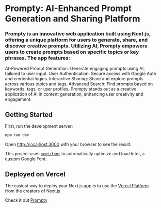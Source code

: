 # Prompty: AI-Enhanced Prompt Generation and Sharing Platform

### Prompty is an innovative web application built using Next.js, offering a unique platform for users to generate, share, and discover creative prompts. Utilizing AI, Prompty empowers users to create prompts based on specific topics or key phrases. The app features:

AI-Powered Prompt Generation: Generate engaging prompts using AI, tailored to user input.
User Authentication: Secure access with Google Auth and credential logins.
Interactive Sharing: Share and explore prompts across various topics and tags.
Advanced Search: Find prompts based on keywords, tags, or user profiles.
Prompty stands out as a creative application of AI in content generation, enhancing user creativity and engagement.

## Getting Started

First, run the development server:

```bash
npm run dev
```

Open [http://localhost:3000](http://localhost:3000) with your browser to see the result.


This project uses [`next/font`](https://nextjs.org/docs/basic-features/font-optimization) to automatically optimize and load Inter, a custom Google Font.

## Deployed on Vercel

The easiest way to deploy your Next.js app is to use the [Vercel Platform](https://vercel.com/new?utm_medium=default-template&filter=next.js&utm_source=create-next-app&utm_campaign=create-next-app-readme) from the creators of Next.js.

Check it out [Prompty](https://prompty-omega.vercel.app/)
